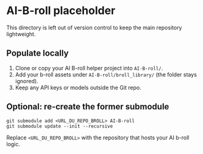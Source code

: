# AI-B-roll placeholder

This directory is left out of version control to keep the main repository lightweight.

## Populate locally
1. Clone or copy your AI B-roll helper project into `AI-B-roll/`.
2. Add your b-roll assets under `AI-B-roll/broll_library/` (the folder stays ignored).
3. Keep any API keys or models outside the Git repo.

## Optional: re-create the former submodule
```
git submodule add <URL_DU_REPO_BROLL> AI-B-roll
git submodule update --init --recursive
```
Replace `<URL_DU_REPO_BROLL>` with the repository that hosts your AI b-roll logic.

